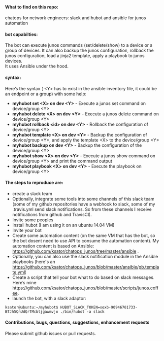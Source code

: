 #### What to find on this repo:  
chatops for network engineers: slack and hubot and ansible for junos automation

#### bot capabilties:
The bot can execute junos commands (set/delete/show) to a device or a group of devices. It can also backup the junos configuration, rollback the junos configuration, load a jinja2 template, apply a playbook to junos devices.  
It uses Ansible under the hood.   

#### syntax: 
Here’s the syntax ( \<Y> has to exist in the ansible inventory file, it could be an endpoint or a group) with some help: 
- **myhubot set \<X> on dev \<Y>** - Execute a junos set command on device/group \<Y>
- **myhubot delete \<X> on dev \<Y>** - Execute a junos delete command on device/group \<Y>
- **myhubot rollback \<id> on dev \<Y>** - Rollback <id> the configuration of device/group \<Y>
- **myhubot template \<X> on dev \<Y>** - Backup the configuration of device/group \<Y>, and apply the template \<X> to the device/group \<Y>
- **myhubot backup on dev \<Y>** - Backup the configuration of the device/group \<Y>
- **myhubot show \<X> on dev \<Y>** - Execute a junos show command on device/group \<Y> and print the command output
- **myhubot playbook \<X> on dev \<Y>** - Execute the playbook <X> on device/group \<Y>

#### The steps to reproduce are: 
-	create a slack team  
-	Optionally, integrate some tools into some channels of this slack team (some of my github repositories have a webhook to slack, some of my .travis.yml send slack notifications. So from these channels I receive notifications from github and TravisCI). 
-	Invite some peoples 
-	Install hubot (I am using it on an ubuntu 14.04 VM) 
-	Invite your bot 
-	Create some automation content (on the same VM that has the bot, so the bot dosent need to use API to consume the automation content). My automation content is based on Ansible: https://github.com/ksator/chatops_junos/tree/master/ansible . 
- Optionally, you can also use the slack notification module in the Ansible playbooks (here's an https://github.com/ksator/chatops_junos/blob/master/ansible/pb.template.yml)    
-	Create a script that tell your bot what to do based on slack messages. Here’s mine https://github.com/ksator/chatops_junos/blob/master/scripts/junos.coffee.  
- launch the bot, with a slack adaptor: 
```
ksator@ubuntu:~/myhubot$ HUBOT_SLACK_TOKEN=xoxb-90946701733-BTJh5QnUdQrTMcbtjgawmvjo ./bin/hubot -a slack
```

#### Contributions, bugs, questions, suggestions, enhancement requests
Please submit github issues or pull requests. 
